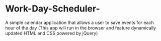 # Work-Day-Scheduler-
A simple calendar application that allows a user to save events for each hour of the day (This app will run in the browser and feature dynamically updated HTML and CSS powered by jQuery)
